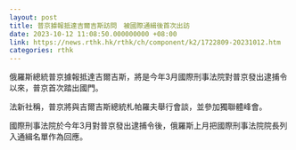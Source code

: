 ```yaml
---
layout: post
title: 普京據報抵達吉爾吉斯訪問　被國際通緝後首次出訪
date: 2023-10-12 11:08:50.000000000 +08:00
link: https://news.rthk.hk/rthk/ch/component/k2/1722809-20231012.htm
categories: rthk
---
```


俄羅斯總統普京據報抵達吉爾吉斯，將是今年3月國際刑事法院對普京發出逮捕令以來，普京首次踏出國門。

法新社稱，普京將與吉爾吉斯總統札帕羅夫舉行會談，並參加獨聯體峰會。

國際刑事法院於今年3月對普京發出逮捕令後，俄羅斯上月把國際刑事法院院長列入通緝名單作為回應。
